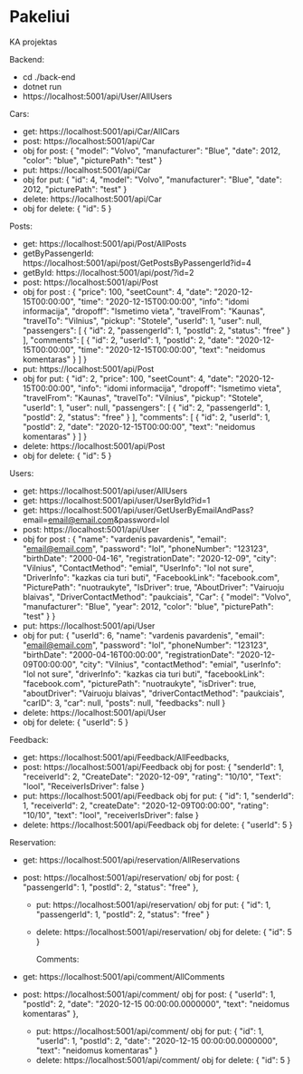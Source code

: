 # Pakeliui

KA projektas

Backend:

- cd ./back-end
- dotnet run
- https://localhost:5001/api/User/AllUsers

Cars:

- get: https://localhost:5001/api/Car/AllCars
- post: https://localhost:5001/api/Car
- obj for post: {
  "model": "Volvo",
  "manufacturer": "Blue",
  "date": 2012,
  "color": "blue",
  "picturePath": "test"
  }
- put: https://localhost:5001/api/Car
- obj for put: {
  "id": 4,
  "model": "Volvo",
  "manufacturer": "Blue",
  "date": 2012,
  "picturePath": "test"
  }
- delete: https://localhost:5001/api/Car
- obj for delete: { "id": 5 }

Posts:

- get: https://localhost:5001/api/Post/AllPosts
- getByPassengerId: https://localhost:5001/api/post/GetPostsByPassengerId?id=4
- getById: https://localhost:5001/api/post/?id=2
- post: https://localhost:5001/api/Post
- obj for post : {
  "price": 100,
  "seetCount": 4,
  "date": "2020-12-15T00:00:00",
  "time": "2020-12-15T00:00:00",
  "info": "idomi informacija",
  "dropoff": "Ismetimo vieta",
  "travelFrom": "Kaunas",
  "travelTo": "Vilnius",
  "pickup": "Stotele",
  "userId": 1,
  "user": null,
  "passengers": [
  {
  "id": 2,
  "passengerId": 1,
  "postId": 2,
  "status": "free"
  }
  ],
  "comments": [
  {
  "id": 2,
  "userId": 1,
  "postId": 2,
  "date": "2020-12-15T00:00:00",
  "time": "2020-12-15T00:00:00",
  "text": "neidomus komentaras"
  }
  ]
  }
- put: https://localhost:5001/api/Post
- obj for put: {
  "id": 2,
  "price": 100,
  "seetCount": 4,
  "date": "2020-12-15T00:00:00",
  "info": "idomi informacija",
  "dropoff": "Ismetimo vieta",
  "travelFrom": "Kaunas",
  "travelTo": "Vilnius",
  "pickup": "Stotele",
  "userId": 1,
  "user": null,
  "passengers": [
  {
  "id": 2,
  "passengerId": 1,
  "postId": 2,
  "status": "free"
  }
  ],
  "comments": [
  {
  "id": 2,
  "userId": 1,
  "postId": 2,
  "date": "2020-12-15T00:00:00",
  "text": "neidomus komentaras"
  }
  ]
  }
- delete: https://localhost:5001/api/Post
- obj for delete: { "id": 5 }

Users:

- get: https://localhost:5001/api/user/AllUsers
- get: https://localhost:5001/api/user/UserById?id=1
- get: https://localhost:5001/api/user/GetUserByEmailAndPass?email=email@email.com&password=lol
- post: https://localhost:5001/api/User
- obj for post : {
  "name": "vardenis pavardenis",
  "email": "email@email.com",
  "password": "lol",
  "phoneNumber": "123123",
  "birthDate": "2000-04-16",
  "registrationDate": "2020-12-09",
  "city": "Vilnius",
  "ContactMethod": "emial",
  "UserInfo": "lol not sure",
  "DriverInfo": "kazkas cia turi buti",
  "FacebookLink": "facebook.com",
  "PicturePath": "nuotraukyte",
  "IsDriver": true,
  "AboutDriver": "Vairuoju blaivas",
  "DriverContactMethod": "paukciais",
  "Car": {
  "model": "Volvo",
  "manufacturer": "Blue",
  "year": 2012,
  "color": "blue",
  "picturePath": "test"
  }
  }
- put: https://localhost:5001/api/User
- obj for put: {
  "userId": 6,
  "name": "vardenis pavardenis",
  "email": "email@email.com",
  "password": "lol",
  "phoneNumber": "123123",
  "birthDate": "2000-04-16T00:00:00",
  "registrationDate": "2020-12-09T00:00:00",
  "city": "Vilnius",
  "contactMethod": "emial",
  "userInfo": "lol not sure",
  "driverInfo": "kazkas cia turi buti",
  "facebookLink": "facebook.com",
  "picturePath": "nuotraukyte",
  "isDriver": true,
  "aboutDriver": "Vairuoju blaivas",
  "driverContactMethod": "paukciais",
  "carID": 3,
  "car": null,
  "posts": null,
  "feedbacks": null
  }
- delete: https://localhost:5001/api/User
- obj for delete: { "userId": 5 }

Feedback:

- get: https://localhost:5001/api/Feedback/AllFeedbacks,
- post: https://localhost:5001/api/Feedback
  obj for post: {
  "senderId": 1,
  "receiverId": 2,
  "CreateDate": "2020-12-09",
  "rating": "10/10",
  "Text": "lool",
  "ReceiverIsDriver": false
  }
- put: https://localhost:5001/api/Feedback
  obj for put: {
  "id": 1,
  "senderId": 1,
  "receiverId": 2,
  "createDate": "2020-12-09T00:00:00",
  "rating": "10/10",
  "text": "lool",
  "receiverIsDriver": false
  }
- delete: https://localhost:5001/api/Feedback
  obj for delete: { "userId": 5 }

Reservation:

- get: https://localhost:5001/api/reservation/AllReservations
- post: https://localhost:5001/api/reservation/
  obj for post: {
  "passengerId": 1,
  "postId": 2,
  "status": "free"
  },

  - put: https://localhost:5001/api/reservation/
    obj for put: {
    "id": 1,
    "passengerId": 1,
    "postId": 2,
    "status": "free"
    }
  - delete: https://localhost:5001/api/reservation/
    obj for delete: { "id": 5 }

    Comments:

- get: https://localhost:5001/api/comment/AllComments
- post: https://localhost:5001/api/comment/
  obj for post: {
  "userId": 1,
  "postId": 2,
  "date": "2020-12-15 00:00:00.0000000",
  "text": "neidomus komentaras"
  },
  - put: https://localhost:5001/api/comment/
    obj for put: {
    "id": 1,
    "userId": 1,
    "postId": 2,
    "date": "2020-12-15 00:00:00.0000000",
    "text": "neidomus komentaras"
    }
  - delete: https://localhost:5001/api/comment/
    obj for delete: { "id": 5 }

